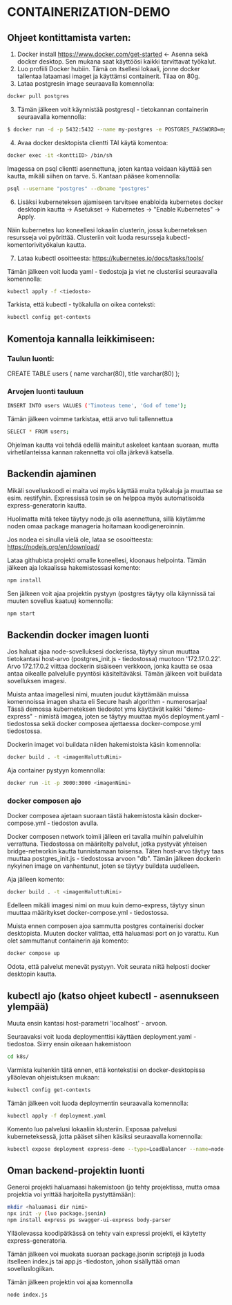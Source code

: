 # CONTAINERIZATION-DEMO
## Ohjeet kontittamista varten:

1.	Docker install https://www.docker.com/get-started <- Asenna sekä docker desktop. Sen mukana saat käyttöösi kaikki tarvittavat työkalut.
2. Luo profiili Docker hubiin. Tämä on itsellesi lokaali, jonne docker tallentaa lataamasi imaget ja käyttämsi containerit. Tilaa on 80g.
2.	Lataa postgresin image seuraavalla komennolla:
```bash
docker pull postgres
```
3.	Tämän jälkeen voit käynnistää postgresql - tietokannan containerin seuraavalla komennolla:
```bash
$ docker run -d -p 5432:5432 --name my-postgres -e POSTGRES_PASSWORD=mysecretpassword postgres
```
4.	Avaa docker desktopista clientti  TAI käytä komentoa:
```bash
docker exec -it <konttiID> /bin/sh
```
Imagessa on psql clientti asennettuna, joten kantaa voidaan käyttää sen kautta, mikäli siihen on tarve.
5.	Kantaan pääsee komennolla:
```bash
psql --username "postgres" --dbname "postgres"
```
6. Lisäksi kuberneteksen ajamiseen tarvitsee enabloida kubernetes docker desktopin kautta -> Asetukset -> Kubernetes -> "Enable Kubernetes" -> Apply.

Näin kubernetes luo koneellesi lokaalin clusterin, jossa kuberneteksen resursseja voi pyörittää. Clusteriin voit luoda resursseja kubectl-komentorivityökalun kautta.

7. Lataa kubectl osoitteesta: https://kubernetes.io/docs/tasks/tools/

Tämän jälkeen voit luoda yaml - tiedostoja ja viet ne clusteriisi seuraavalla komennolla:
```bash
kubectl apply -f <tiedosto>
```
Tarkista, että kubectl - työkalulla on oikea conteksti:

```bash
kubectl config get-contexts
```

## Komentoja kannalla leikkimiseen:
### Taulun luonti:
CREATE TABLE users (
  name            varchar(80),
  title           varchar(80)
);

### Arvojen luonti tauluun
```bash
INSERT INTO users VALUES ('Timoteus teme', 'God of teme');
```

Tämän jälkeen voimme tarkistaa, että arvo tuli tallennettua
```bash
SELECT * FROM users;
```

Ohjelman kautta voi tehdä edellä mainitut askeleet kantaan suoraan, mutta virhetilanteissa kannan rakennetta voi olla järkevä katsella.

## Backendin ajaminen
Mikäli sovelluskoodi ei maita voi myös käyttää muita työkaluja ja muuttaa se esim. restifyhin. Expressissä tosin se on helppoa myös automatisoida express-generatorin kautta.

Huolimatta mitä tekee täytyy node.js olla asennettuna, sillä käytämme noden omaa package manageria hoitamaan koodigeneroinnin.

Jos nodea ei sinulla vielä ole, lataa se osooitteesta:
https://nodejs.org/en/download/

Lataa githubista projekti omalle koneellesi, kloonaus helpointa.
Tämän jälkeen aja lokaalissa hakemistossasi komento:
```bash
npm install
```

Sen jälkeen voit ajaa projektin pystyyn (postgres täytyy olla käynnissä tai muuten sovellus kaatuu) komennolla:
```bash
npm start
```

## Backendin docker imagen luonti

Jos haluat ajaa node-sovelluksesi dockerissa, täytyy sinun muuttaa tietokantasi host-arvo (postgres_init.js - tiedostossa) muotoon '172.17.0.22'. Arvo 172.17.0.2 viittaa dockerin sisäiseen verkkoon, jonka kautta se osaa antaa oikealle palvelulle pyyntösi käsiteltäväksi. Tämän jälkeen voit buildata sovelluksen imagesi.

Muista antaa imagellesi nimi, muuten joudut käyttämään muissa komennoissa imagen sha:ta eli Secure hash algorithm - numerosarjaa! Tässä demossa kuberneteksen tiedostot yms käyttävät kaikki "demo-express" - nimistä imagea, joten se täytyy muuttaa myös deployment.yaml - tiedostossa sekä docker composea ajettaessa docker-compose.yml tiedostossa.

Dockerin imaget voi buildata niiden hakemistoista käsin komennolla:
```bash
docker build . -t <imagenHaluttuNimi>
```

Aja container pystyyn komennolla:
```bash
docker run -it -p 3000:3000 <imagenNimi>
```

### docker composen ajo
Docker composea ajetaan suoraan tästä hakemistosta käsin docker-compose.yml - tiedoston avulla.

Docker composen network toimii jälleen eri tavalla muihin palveluihin verrattuna. Tiedostossa on määritelty palvelut, jotka pystyvät yhteisen bridge-networkin kautta tunnistamaan toisensa. Täten host-arvo täytyy taas muuttaa postgres_init.js - tiedostossa arvoon "db". Tämän jälkeen dockerin nykyinen image on vanhentunut, joten se täytyy buildata uudelleen.

Aja jälleen komento:
```bash
docker build . -t <imagenHaluttuNimi>
```

Edelleen mikäli imagesi nimi on muu kuin demo-express, täytyy sinun muuttaa määritykset docker-compose.yml - tiedostossa.

Muista ennen composen ajoa sammutta postgres containerisi docker desktopista. Muuten docker valittaa, että haluamasi port on jo varattu. Kun olet sammuttanut containerin aja komento:
```bash
docker compose up
```

Odota, että palvelut menevät pystyyn. Voit seurata niitä helposti docker desktopin kautta.

## kubectl ajo (katso ohjeet kubectl - asennukseen ylempää)

Muuta ensin kantasi host-parametri 'localhost' - arvoon.

Seuraavaksi voit luoda deploymenttisi käyttäen deployment.yaml - tiedostoa. Siirry ensin oikeaan hakemistoon
```bash
cd k8s/
```
Varmista kuitenkin tätä ennen, että kontekstisi on docker-desktopissa ylläolevan ohjeistuksen mukaan:
```bash
kubectl config get-contexts
```

Tämän jälkeen voit luoda deploymentin seuraavalla komennolla:
```bash
kubectl apply -f deployment.yaml
```
Komento luo palvelusi lokaaliin klusteriin.
Exposaa palvelusi kuberneteksessä, jotta pääset siihen käsiksi seuraavalla komennolla:
```bash
kubectl expose deployment express-demo --type=LoadBalancer --name=node-express
```

## Oman backend-projektin luonti
Generoi projekti haluamaasi hakemistoon (jo tehty projektissa, mutta omaa projektia voi yrittää harjoitella pystyttämään):
```bash
mkdir <haluamasi dir nimi>
npx init -y (luo package.jsonin)
npm install express ps swagger-ui-express body-parser
```
Ylläolevassa koodipätkässä on tehty vain expressi projekti, ei käytetty express-generatoria.

Tämän jälkeen voi muokata suoraan package.jsonin scriptejä ja luoda itselleen index.js tai app.js -tiedoston, johon sisällyttää oman sovelluslogiikan.

Tämän jälkeen projektin voi ajaa komennolla
```bash
node index.js
```
